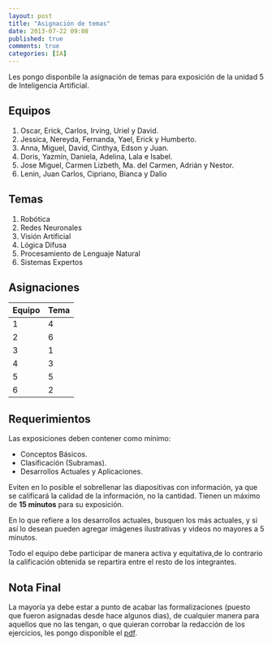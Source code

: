 ```yaml
---
layout: post
title: "Asignación de temas"
date: 2013-07-22 09:08
published: true
comments: true
categories: [IA]
---
```


Les pongo disponbile la asignación de temas para exposición de la unidad 5 de Inteligencia Artificial.

<!-- more -->

## Equipos
1. Oscar, Erick, Carlos, Irving, Uriel y David.
2. Jessica, Nereyda, Fernanda, Yael, Erick y Humberto.
3. Anna, Miguel, David, Cinthya, Edson y Juan.
4. Doris, Yazmín, Daniela, Adelina, Lala e Isabel.
5. Jose Miguel, Carmen Lizbeth, Ma. del Carmen, Adrián y Nestor.
6. Lenin, Juan Carlos, Cipriano, Bianca y Dalio

## Temas
1. Robótica
2. Redes Neuronales
3. Visión Artificial
4. Lógica Difusa
5. Procesamiento de Lenguaje Natural
6. Sistemas Expertos

## Asignaciones
<table>
<thead>
<tr>
<th>Equipo</th>
<th>Tema</th>
</tr>
</thead>
<tbody>
<tr><td>1</td><td>4</td></tr>
<tr><td>2</td><td>6</td></tr>
<tr><td>3</td><td>1</td></tr>
<tr><td>4</td><td>3</td></tr>
<tr><td>5</td><td>5</td></tr>
<tr><td>6</td><td>2</td></tr>
</tbody>
</table>

## Requerimientos
Las exposiciones deben contener como mínimo:

- Conceptos Básicos.
- Clasificación (Subramas).
- Desarrollos Actuales y Aplicaciones.

Eviten en lo posible el sobrellenar las diapositivas con información, ya que se calificará la calidad de la información, no la cantidad. Tienen un máximo de __15 mínutos__ para su exposición.

En lo que refiere a los desarrollos actuales, busquen los más actuales, y si así lo desean pueden agregar imágenes ilustrativas y videos no mayores a 5 minutos.

Todo el equipo debe participar de manera activa y equitativa,de lo contrario la calificación obtenida se repartira entre el resto de los integrantes.

## Nota Final
La mayoría ya debe estar a punto de acabar las formalizaciones (puesto que fueron asignadas desde hace algunos dias), de cualquier manera para aquellos que no las tengan, o que quieran corrobar la redacción de los ejercicios, les pongo disponible el [pdf](https://dl.dropboxusercontent.com/u/1131727/Octopress/2013/Verano/Assignments/Formalizacion.pdf).